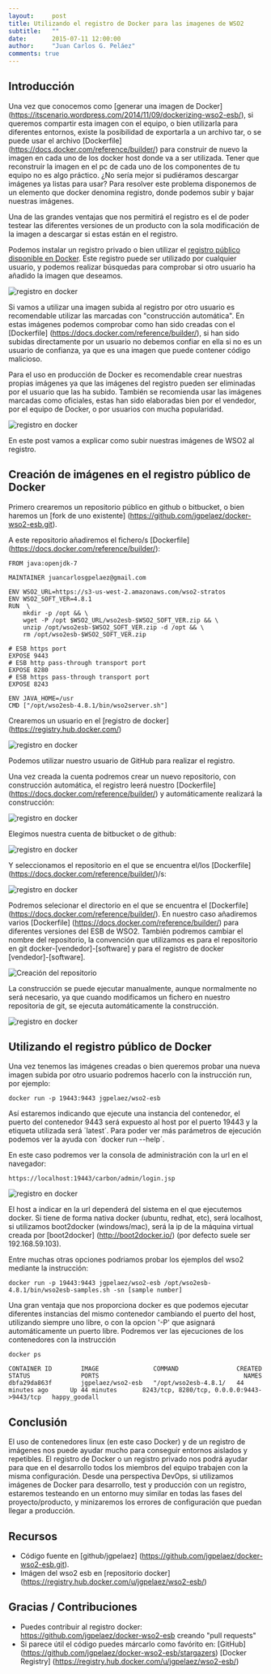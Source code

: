```yaml
---
layout:     post
title: Utilizando el registro de Docker para las imagenes de WSO2
subtitle:   ""
date:       2015-07-11 12:00:00
author:     "Juan Carlos G. Peláez"
comments: true
---
```


## Introducción

Una vez que conocemos como [generar una imagen de Docker] (https://itscenario.wordpress.com/2014/11/09/dockerizing-wso2-esb/), si queremos compartir esta imagen con el equipo, o bien utilizarla para diferentes entornos, existe la posibilidad de exportarla a un archivo tar, o se puede usar el archivo [Dockerfile] (https://docs.docker.com/reference/builder/) para construir de nuevo la imagen en cada uno de los docker host donde va a ser utilizada. 
Tener que reconstruir la imagen en el pc de cada uno de los componentes de tu equipo no es algo práctico. ¿No sería mejor si pudiéramos descargar imágenes ya listas para usar? Para resolver este problema disponemos de un elemento que docker denomina registro, donde podemos subir y bajar nuestras imágenes.

Una de las grandes ventajas que nos permitirá el registro es el de poder testear las diferentes versiones de un producto con la sola modificación de la imagen a descargar si estas están en el registro.
	
Podemos instalar un registro privado o bien utilizar el [registro público disponible en Docker](https://registry.hub.docker.com/). Este registro puede ser utilizado por cualquier usuario, y podemos realizar búsquedas para comprobar si otro usuario ha añadido la imagen que deseamos.

![registro en docker](/media/wso2-in-docker-registry/search-docker-registry.png)

Si vamos a utilizar una imagen subida al registro por otro usuario es recomendable utilizar las marcadas con "construcción automática". En estas imágenes podemos comprobar como han sido creadas con el [Dockerfile] (https://docs.docker.com/reference/builder/), si han sido subidas directamente por un usuario no debemos confiar en ella si no es un usuario de confianza, ya que es una imagen que puede contener código malicioso.

Para el uso en producción de Docker es recomendable crear nuestras propias imágenes ya que las imágenes del registro pueden ser eliminadas por el usuario que las ha subido. También se recomienda usar las imágenes marcadas como oficiales, estas han sido elaboradas bien por el vendedor, por el equipo de Docker, o por usuarios con mucha popularidad.

![registro en docker](/media/wso2-in-docker-registry/docker-official-repo.png)

En este post vamos a explicar como subir nuestras imágenes de WSO2 al registro.

## Creación de imágenes en el registro público de Docker

Primero crearemos un repositorio público en github o bitbucket, o bien haremos un [fork de uno existente] (https://github.com/jgpelaez/docker-wso2-esb.git).

A este repositorio añadiremos el fichero/s [Dockerfile] (https://docs.docker.com/reference/builder/):

```docker
FROM java:openjdk-7

MAINTAINER juancarlosgpelaez@gmail.com

ENV WSO2_URL=https://s3-us-west-2.amazonaws.com/wso2-stratos
ENV WSO2_SOFT_VER=4.8.1
RUN  \
	mkdir -p /opt && \
	wget -P /opt $WSO2_URL/wso2esb-$WSO2_SOFT_VER.zip && \
    unzip /opt/wso2esb-$WSO2_SOFT_VER.zip -d /opt && \
    rm /opt/wso2esb-$WSO2_SOFT_VER.zip

# ESB https port
EXPOSE 9443
# ESB http pass-through transport port
EXPOSE 8280
# ESB https pass-through transport port
EXPOSE 8243

ENV JAVA_HOME=/usr
CMD ["/opt/wso2esb-4.8.1/bin/wso2server.sh"]
```

Crearemos un usuario en el [registro de docker] (https://registry.hub.docker.com/)

![registro en docker](/media/wso2-in-docker-registry/docker-registry-signup.png)


Podemos utilizar nuestro usuario de GitHub para realizar el registro.

Una vez creada la cuenta podremos crear un nuevo repositorio, con construcción automática, el registro leerá nuestro [Dockerfile] (https://docs.docker.com/reference/builder/) y automáticamente realizará la construcción:

![registro en docker](/media/wso2-in-docker-registry/docker-registry-repositories.png)

Elegimos nuestra cuenta de bitbucket o de github:

![registro en docker](/media/wso2-in-docker-registry/docker-registry-git-source.png)

Y seleccionamos el repositorio en el que se encuentra el/los [Dockerfile] (https://docs.docker.com/reference/builder/)/s:

![registro en docker](/media/wso2-in-docker-registry/docker-registry-git-source-repository.png)

Podremos selecionar el directorio en el que se encuentra el [Dockerfile] (https://docs.docker.com/reference/builder/). En nuestro caso añadiremos varios [Dockerfile] (https://docs.docker.com/reference/builder/) para diferentes versiones del ESB de WSO2. 
También podremos cambiar el nombre del repositorio, la convención que utilizamos es para el repositorio en git docker-[vendedor]-[software] y para el registro de docker [vendedor]-[software].

![Creación del repositorio](/media/wso2-in-docker-registry/docker-registry-repository-creation.png)

La construcción se puede ejecutar manualmente, aunque normalmente no será necesario, ya que cuando modificamos un fichero en nuestro repositoria de git, se ejecuta automáticamente la construcción.

![registro en docker](/media/wso2-in-docker-registry/docker-registry-repository-build-details.png)

## Utilizando el registro público de Docker

Una vez tenemos las imágenes creadas o bien queremos probar una nueva imagen subida por otro usuario podremos hacerlo con la instrucción run, por ejemplo:

```
docker run -p 19443:9443 jgpelaez/wso2-esb
```

Así estaremos indicando que ejecute una instancia del contenedor, el puerto del contenedor 9443 será expuesto al host por el puerto 19443 y la etiqueta utilizada será ´latest´. Para poder ver más parámetros de ejecución podemos ver la ayuda con ´docker run --help´.

En este caso podremos ver la consola de administración con la url en el navegador:

```
https://localhost:19443/carbon/admin/login.jsp
```

![registro en docker](/media/wso2-in-docker-registry/docker-wso2-esb-admin.png)

El host a indicar en la url dependerá del sistema en el que ejecutemos docker. Si tiene de forma nativa docker (ubuntu, redhat, etc), será localhost, si utilizamos boot2docker (windows/mac), será la ip de la máquina virtual creada por [boot2docker] (http://boot2docker.io/) (por defecto suele ser 192.168.59.103).

Entre muchas otras opciones podriamos probar los ejemplos del wso2 mediante la instrucción:

```
docker run -p 19443:9443 jgpelaez/wso2-esb /opt/wso2esb-4.8.1/bin/wso2esb-samples.sh -sn [sample number]
```

Una gran ventaja que nos proporciona docker es que podemos ejecutar diferentes instancias del mismo contenedor cambiando el puerto del host, utilizando siempre uno libre, o con la opcion '-P' que asignará automáticamente un puerto libre. Podremos ver las ejecuciones de los contenedores con la instrucción 

```
docker ps
```

```
CONTAINER ID        IMAGE               COMMAND                CREATED             STATUS              PORTS                                        NAMES
dbfa29da863f        jgpelaez/wso2-esb   "/opt/wso2esb-4.8.1/   44 minutes ago      Up 44 minutes       8243/tcp, 8280/tcp, 0.0.0.0:9443->9443/tcp   happy_goodall      
```	

## Conclusión

El uso de contenedores linux (en este caso Docker) y de un registro de imágenes nos puede ayudar mucho para conseguir entornos aislados y repetibles. 
El registro de Docker o un registro privado nos podrá ayudar para que en el desarrollo todos los miembros del equipo trabajen con la misma configuración.
Desde una perspectiva DevOps, si utilizamos imágenes de Docker para desarrollo, test y producción con un registro, estaremos testeando en un entorno muy similar en todas las fases del proyecto/producto, y minizaremos los errores de configuración que puedan llegar a producción.

## Recursos

- Código fuente en [github/jgpelaez] (https://github.com/jgpelaez/docker-wso2-esb.git).
-  Imágen del wso2 esb en [repositorio docker] (https://registry.hub.docker.com/u/jgpelaez/wso2-esb/) 

## Gracias / Contribuciones

- Puedes contribuir al registro docker: https://github.com/jgpelaez/docker-wso2-esb creando "pull requests"
- Si parece útil el código puedes márcarlo como favórito en:
  [GitHub] (https://github.com/jgpelaez/docker-wso2-esb/stargazers)
  [Docker Registry] (https://registry.hub.docker.com/u/jgpelaez/wso2-esb/)
